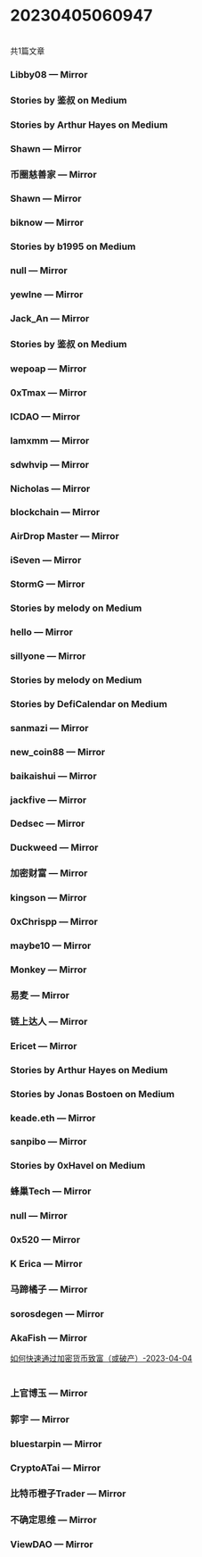 <h1>20230405060947</h1><br/>共1篇文章




###  Libby08 — Mirror









###  Stories by 鉴叔 on Medium









###  Stories by Arthur Hayes on Medium







###  Shawn — Mirror











###  币圈慈善家 — Mirror









###  Shawn — Mirror













###  biknow — Mirror







###  Stories by b1995 on Medium









###  null — Mirror















###  yewlne — Mirror















###  Jack_An — Mirror









###  Stories by 鉴叔 on Medium













###  wepoap — Mirror











###  0xTmax — Mirror









###  ICDAO — Mirror

















###  Iamxmm — Mirror













###  sdwhvip — Mirror













###  Nicholas — Mirror







###  blockchain — Mirror















###  AirDrop Master — Mirror















###  iSeven — Mirror







###  StormG — Mirror















###  Stories by melody on Medium













###  hello — Mirror









###  sillyone — Mirror











###  Stories by melody on Medium







###  Stories by DefiCalendar on Medium







###  sanmazi — Mirror









###  new_coin88 — Mirror











###  baikaishui — Mirror













###  jackfive — Mirror













###  Dedsec — Mirror









###  Duckweed — Mirror











###  加密财富 — Mirror









###  kingson — Mirror









###  0xChrispp — Mirror













###  maybe10 — Mirror











###  Monkey — Mirror











###  易麦 — Mirror













###  链上达人 — Mirror













###  Ericet — Mirror









###  Stories by Arthur Hayes on Medium









###  Stories by Jonas Bostoen on Medium







###  keade.eth — Mirror







###  sanpibo — Mirror







###  Stories by 0xHavel on Medium









###  蜂巢Tech — Mirror









###  null — Mirror









###  0x520 — Mirror









###  K Erica — Mirror









###  马蹄橘子 — Mirror









###  sorosdegen — Mirror









###  AkaFish — Mirror

<a target=_blank rel=nofollow href="https://mirror.xyz/0xAE623c8B158C3dF75b4f0f3886cA36b49b72f3e9/ZJb6Pj3Va_-puMPJz2f4_2gVEWKyqogQwk8jqUDmzOY" >如何快速通过加密货币致富（或破产）-2023-04-04</a><br/><br/>









###  上官博玉 — Mirror











###  郭宇 — Mirror









###  bluestarpin — Mirror











###  CryptoATai — Mirror











###  比特币橙子Trader — Mirror







###  不确定思维 — Mirror









###  ViewDAO — Mirror







